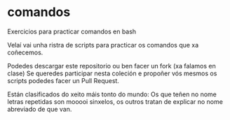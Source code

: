 # comandos
Exercicios para practicar comandos en bash

Velaí vai unha ristra de scripts para practicar os comandos que xa coñecemos. 

Podedes descargar este repositorio ou ben facer un fork (xa falamos en clase)
Se queredes participar nesta coleción e propoñer vós mesmos os scripts podedes facer un Pull Request.

Están clasificados do xeito máis tonto do mundo: Os que teñen no nome letras repetidas son mooooi sinxelos, os outros tratan de explicar no nome abreviado de que van.
